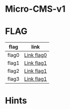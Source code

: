 # Micro-CMS-v1

# FLAG

|flag   | link   |
|-------|----------|
|flag0  | [Link flag0](flag0/README.md) |
|flag1  | [Link flag1](flag1/README.md) |
|flag2  | [Link flag1](flag2/README.md) |
|flag3  | [Link flag1](flag3/README.md) |


# Hints